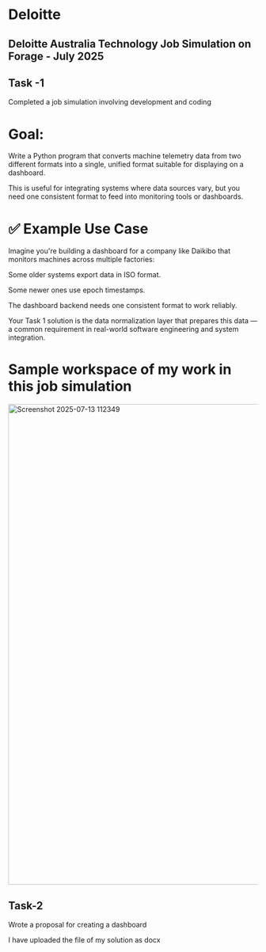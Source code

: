 # Deloitte

## Deloitte Australia Technology Job Simulation on Forage - July 2025


## Task -1
 Completed a job simulation involving development and coding
 

# Goal:
Write a Python program that converts machine telemetry data from two different formats into a single, unified format suitable for displaying on a dashboard.


This is useful for integrating systems where data sources vary, but you need one consistent format to feed into monitoring tools or dashboards.


# ✅ Example Use Case

Imagine you're building a dashboard for a company like Daikibo that monitors machines across multiple factories:

Some older systems export data in ISO format.

Some newer ones use epoch timestamps.

The dashboard backend needs one consistent format to work reliably.

Your Task 1 solution is the data normalization layer that prepares this data — a common requirement in real-world software engineering and system integration.


# Sample workspace of my work in this job simulation



<img width="1914" height="971" alt="Screenshot 2025-07-13 112349" src="https://github.com/user-attachments/assets/af582940-3d2a-461c-ac62-0ec00b535072" />


 ## Task-2
 
 Wrote a proposal for creating a dashboard

 
 I have uploaded the file of my solution as docx

